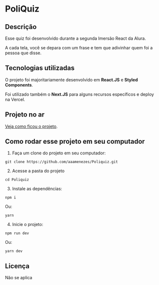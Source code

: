 # PoliQuiz

## Descrição

Esse quiz foi desenvolvido durante a segunda Imersão React da Alura.

A cada tela, você se depara com um frase e tem que adivinhar quem foi a pessoa que disse.

## Tecnologias utilizadas

O projeto foi majoritariamente desenvolvido em **React.JS** e **Styled Components**.

Foi utilizado também o **Next.JS** para alguns recursos específicos e deploy na Vercel.

## Projeto no ar

[Veja como ficou o projeto](https://poliquiz.vercel.app/).

## Como rodar esse projeto em seu computador

1. Faça um clone do projeto em seu computador:

```
git clone https://github.com/aaamenezes/Poliquiz.git
```

2. Acesse a pasta do projeto

```
cd Poliquiz
```

3. Instale as dependências:

```
npm i
```

Ou:

```
yarn
```

4. Inicie o projeto:

```
npm run dev
```

Ou: 

```
yarn dev
```

## Licença

Não se aplica
